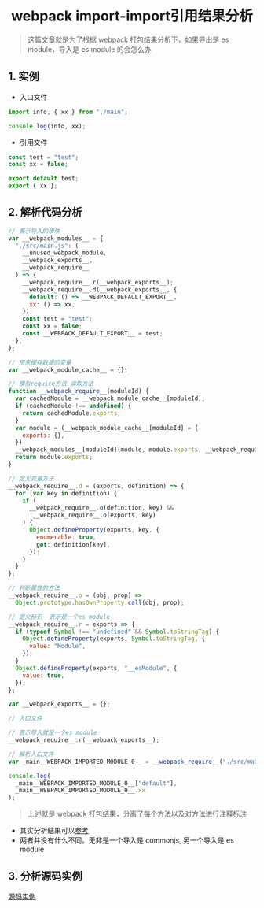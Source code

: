 <h1 align = "center">webpack import-import引用结果分析</h1>

> 这篇文章就是为了根据 webpack 打包结果分析下，如果导出是 es module，导入是 es module 的会怎么办

## 1. 实例

- 入口文件

```js
import info, { xx } from "./main";

console.log(info, xx);
```

- 引用文件

```js
const test = "test";
const xx = false;

export default test;
export { xx };
```

## 2. 解析代码分析

```js
// 表示导入的模块
var __webpack_modules__ = {
  "./src/main.js": (
    __unused_webpack_module,
    __webpack_exports__,
    __webpack_require__
  ) => {
    __webpack_require__.r(__webpack_exports__);
    __webpack_require__.d(__webpack_exports__, {
      default: () => __WEBPACK_DEFAULT_EXPORT__,
      xx: () => xx,
    });
    const test = "test";
    const xx = false;
    const __WEBPACK_DEFAULT_EXPORT__ = test;
  },
};

// 用来缓存数据的变量
var __webpack_module_cache__ = {};

// 模拟require方法 读取方法
function __webpack_require__(moduleId) {
  var cachedModule = __webpack_module_cache__[moduleId];
  if (cachedModule !== undefined) {
    return cachedModule.exports;
  }
  var module = (__webpack_module_cache__[moduleId] = {
    exports: {},
  });
  __webpack_modules__[moduleId](module, module.exports, __webpack_require__);
  return module.exports;
}

// 定义变量方法
__webpack_require__.d = (exports, definition) => {
  for (var key in definition) {
    if (
      __webpack_require__.o(definition, key) &&
      !__webpack_require__.o(exports, key)
    ) {
      Object.defineProperty(exports, key, {
        enumerable: true,
        get: definition[key],
      });
    }
  }
};

// 判断属性的方法
__webpack_require__.o = (obj, prop) =>
  Object.prototype.hasOwnProperty.call(obj, prop);

// 定义标识  表示是一个es module
__webpack_require__.r = exports => {
  if (typeof Symbol !== "undefined" && Symbol.toStringTag) {
    Object.defineProperty(exports, Symbol.toStringTag, {
      value: "Module",
    });
  }
  Object.defineProperty(exports, "__esModule", {
    value: true,
  });
};

var __webpack_exports__ = {};

// 入口文件

// 表示导入就是一个es module
__webpack_require__.r(__webpack_exports__);

// 解析入口文件
var _main__WEBPACK_IMPORTED_MODULE_0__ = __webpack_require__("./src/main.js");

console.log(
  _main__WEBPACK_IMPORTED_MODULE_0__["default"],
  _main__WEBPACK_IMPORTED_MODULE_0__.xx
);
```

> 上述就是 webpack 打包结果，分离了每个方法以及对方法进行注释标注

- 其实分析结果可以[参考](https://github.com/a572251465/my-blog/blob/main/%E5%B7%A5%E7%A8%8B%E5%8C%96/%E5%B7%A5%E7%A8%8B%E5%8C%96%E8%BF%9B%E9%98%B6%E4%B9%8B%E8%B7%AF%E4%B9%8Bwebpack%20require-import%E5%BC%95%E7%94%A8%E7%BB%93%E6%9E%9C%E5%88%86%E6%9E%90.md)
- 两者并没有什么不同。无非是一个导入是 commonjs, 另一个导入是 es module

## 3. 分析源码实例

[源码实例](https://github.com/a572251465/webpack-params-demo/blob/main/demo-9/resolve/main.js)
